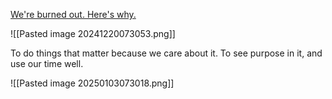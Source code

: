 [We're burned out. Here's why.](https://www.youtube.com/watch?v=8ZU8nTC7zXs)

![[Pasted image 20241220073053.png]]


To do things that matter because we care about it. To see purpose in it, and use our time well.



![[Pasted image 20250103073018.png]]



